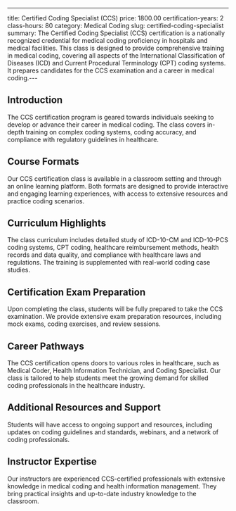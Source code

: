 ---
title: Certified Coding Specialist (CCS)
price: 1800.00
certification-years: 2
class-hours: 80
category: Medical Coding
slug: certified-coding-specialist
summary: The Certified Coding Specialist (CCS) certification is a nationally recognized credential for medical coding proficiency in hospitals and medical facilities. This class is designed to provide comprehensive training in medical coding, covering all aspects of the International Classification of Diseases (ICD) and Current Procedural Terminology (CPT) coding systems. It prepares candidates for the CCS examination and a career in medical coding.---

## Introduction

The CCS certification program is geared towards individuals seeking to develop or advance their career in medical coding. The class covers in-depth training on complex coding systems, coding accuracy, and compliance with regulatory guidelines in healthcare.

## Course Formats

Our CCS certification class is available in a classroom setting and through an online learning platform. Both formats are designed to provide interactive and engaging learning experiences, with access to extensive resources and practice coding scenarios.

## Curriculum Highlights

The class curriculum includes detailed study of ICD-10-CM and ICD-10-PCS coding systems, CPT coding, healthcare reimbursement methods, health records and data quality, and compliance with healthcare laws and regulations. The training is supplemented with real-world coding case studies.

## Certification Exam Preparation

Upon completing the class, students will be fully prepared to take the CCS examination. We provide extensive exam preparation resources, including mock exams, coding exercises, and review sessions.

## Career Pathways

The CCS certification opens doors to various roles in healthcare, such as Medical Coder, Health Information Technician, and Coding Specialist. Our class is tailored to help students meet the growing demand for skilled coding professionals in the healthcare industry.

## Additional Resources and Support

Students will have access to ongoing support and resources, including updates on coding guidelines and standards, webinars, and a network of coding professionals.

## Instructor Expertise

Our instructors are experienced CCS-certified professionals with extensive knowledge in medical coding and health information management. They bring practical insights and up-to-date industry knowledge to the classroom.

